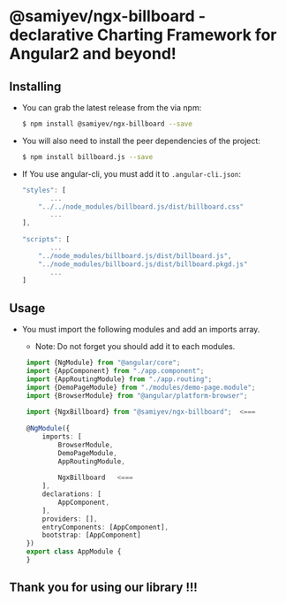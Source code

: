# @samiyev/ngx-billboard - declarative Charting Framework for Angular2 and beyond!

## Installing

* You can grab the latest release from the via npm:

    ```sh
    $ npm install @samiyev/ngx-billboard --save
    ```

* You will also need to install the peer dependencies of the project:

    ```sh
    $ npm install billboard.js --save
    ```
    

* If You use angular-cli, you must add it to `.angular-cli.json`:

    ```ts
    "styles": [
           ...
        "../../node_modules/billboard.js/dist/billboard.css"
           ...
    ],
        
    "scripts": [
           ...
        "../node_modules/billboard.js/dist/billboard.js",
        "../node_modules/billboard.js/dist/billboard.pkgd.js"
           ...
    ]
    ```


## Usage

* You must import the following modules and add an imports array.
    * Note: Do not forget you should add it to each modules.

    ```ts
     import {NgModule} from "@angular/core";
     import {AppComponent} from "./app.component";
     import {AppRoutingModule} from "./app.routing";
     import {DemoPageModule} from "./modules/demo-page.module";
     import {BrowserModule} from "@angular/platform-browser";
     
     import {NgxBillboard} from "@samiyev/ngx-billboard";  <===
     
     @NgModule({
         imports: [
             BrowserModule,
             DemoPageModule,
             AppRoutingModule,
             
             NgxBillboard   <===             
         ],
         declarations: [
             AppComponent,
         ],
         providers: [],
         entryComponents: [AppComponent],
         bootstrap: [AppComponent]
     })
     export class AppModule {
     }
    ```
    
## Thank you for using our library !!!
    


    

